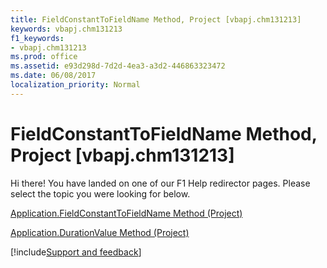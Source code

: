 ```yaml
---
title: FieldConstantToFieldName Method, Project [vbapj.chm131213]
keywords: vbapj.chm131213
f1_keywords:
- vbapj.chm131213
ms.prod: office
ms.assetid: e93d298d-7d2d-4ea3-a3d2-446863323472
ms.date: 06/08/2017
localization_priority: Normal
---
```



# FieldConstantToFieldName Method, Project [vbapj.chm131213]

Hi there! You have landed on one of our F1 Help redirector pages. Please select the topic you were looking for below.

[Application.FieldConstantToFieldName Method (Project)](https://msdn.microsoft.com/library/b8e55035-64e8-fda5-4ad6-9f5e51a55181%28Office.15%29.aspx)

[Application.DurationValue Method (Project)](https://msdn.microsoft.com/library/745acbd3-600c-1179-1d61-be0dab88cdf5%28Office.15%29.aspx)

[!include[Support and feedback](~/includes/feedback-boilerplate.md)]